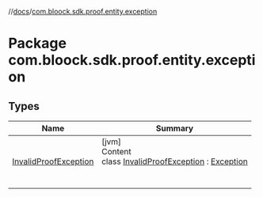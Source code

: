 //[docs](../index.md)/[com.bloock.sdk.proof.entity.exception](index.md)



# Package com.bloock.sdk.proof.entity.exception  


## Types  
  
|  Name|  Summary| 
|---|---|
| <a name="com.bloock.sdk.proof.entity.exception/InvalidProofException///PointingToDeclaration/"></a>[InvalidProofException](-invalid-proof-exception/index.md)| <a name="com.bloock.sdk.proof.entity.exception/InvalidProofException///PointingToDeclaration/"></a>[jvm]  <br>Content  <br>class [InvalidProofException](-invalid-proof-exception/index.md) : [Exception](https://docs.oracle.com/javase/8/docs/api/java/lang/Exception.html)  <br><br><br>

